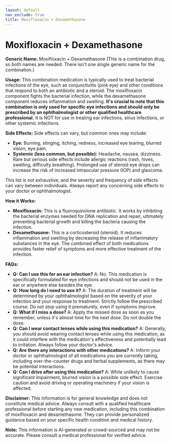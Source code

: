 ```yaml
---
layout: default
nav_exclude: true
title: Moxifloxacin + Dexamethasone
---
```


# Moxifloxacin + Dexamethasone

**Generic Name:** Moxifloxacin + Dexamethasone (This is a combination drug, so both names are needed.  There isn't one single generic name for the combination.)

**Usage:** This combination medication is typically used to treat bacterial infections of the eye, such as conjunctivitis (pink eye) and other conditions that respond to both an antibiotic and a steroid.  The moxifloxacin component fights the bacterial infection, while the dexamethasone component reduces inflammation and swelling.  **It's crucial to note that this combination is only used for specific eye infections and should only be prescribed by an ophthalmologist or other qualified healthcare professional.**  It is NOT for use in treating ear infections, sinus infections, or other systemic infections.

**Side Effects:**  Side effects can vary, but common ones may include:

* **Eye:** Burning, stinging, itching, redness, increased eye tearing, blurred vision, eye pain.
* **Systemic (less common, but possible):** Headache, nausea, dizziness.  Rare but serious side effects include allergic reactions (rash, hives, swelling, difficulty breathing).  Prolonged use of steroid eye drops can increase the risk of increased intraocular pressure (IOP) and glaucoma.

This list is not exhaustive, and the severity and frequency of side effects can vary between individuals.  Always report any concerning side effects to your doctor or ophthalmologist.


**How it Works:**

* **Moxifloxacin:** This is a fluoroquinolone antibiotic.  It works by inhibiting the bacterial enzymes needed for DNA replication and repair, ultimately preventing bacterial growth and killing the bacteria causing the infection.
* **Dexamethasone:** This is a corticosteroid (steroid). It reduces inflammation and swelling by decreasing the release of inflammatory substances in the eye.  The combined effect of both medications provides faster relief of symptoms and more effective treatment of the infection.

**FAQs:**

* **Q: Can I use this for an ear infection?** A: No. This medication is specifically formulated for eye infections and should not be used in the ear or anywhere else besides the eye.
* **Q: How long do I need to use it?** A: The duration of treatment will be determined by your ophthalmologist based on the severity of your infection and your response to treatment.  Strictly follow the prescribed course.  Do not stop using it prematurely, even if symptoms improve.
* **Q: What if I miss a dose?** A:  Apply the missed dose as soon as you remember, unless it's almost time for the next dose.  Do not double the dose.
* **Q: Can I wear contact lenses while using this medication?** A:  Generally, you should avoid wearing contact lenses while using this medication, as it could interfere with the medication's effectiveness and potentially lead to irritation.  Always follow your doctor's advice.
* **Q: Are there any interactions with other medications?** A:  Inform your doctor or ophthalmologist of all medications you are currently taking, including over-the-counter drugs and herbal supplements, as there may be potential interactions.
* **Q: Can I drive after using this medication?** A: While unlikely to cause significant impairment, blurred vision is a possible side effect.  Exercise caution and avoid driving or operating machinery if your vision is affected.


**Disclaimer:** This information is for general knowledge and does not constitute medical advice. Always consult with a qualified healthcare professional before starting any new medication, including this combination of moxifloxacin and dexamethasone.  They can provide personalized guidance based on your specific health condition and medical history.


**Note:** This information is AI-generated or crowd-sourced and may not be accurate. Please consult a medical professional for verified advice.